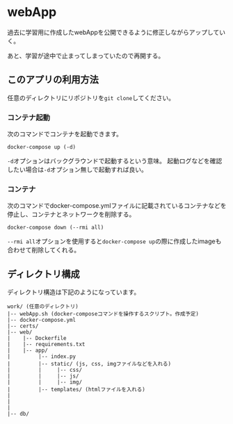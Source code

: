 # webApp

過去に学習用に作成したwebAppを公開できるように修正しながらアップしていく。

あと、学習が途中で止まってしまっていたので再開する。


## このアプリの利用方法

任意のディレクトリにリポジトリを`git clone`してください。

### コンテナ起動

次のコマンドでコンテナを起動できます。

```shell
docker-compose up (-d)
```

`-d`オプションはバックグラウンドで起動するという意味。
起動ログなどを確認したい場合は`-d`オプション無しで起動すれば良い。

### コンテナ

次のコマンドでdocker-compose.ymlファイルに記載されているコンテナなどを停止し、コンテナとネットワークを削除する。
```shell
docker-compose down (--rmi all)
```

`--rmi all`オプションを使用すると`docker-compose up`の際に作成したimageも合わせて削除してくれる。


## ディレクトリ構成

ディレクトリ構造は下記のようになっています。
```
work/ (任意のディレクトリ)
|-- webApp.sh (docker-composeコマンドを操作するスクリプト。作成予定)
|-- docker-compose.yml
|-- certs/
|-- web/
|    |-- Dockerfile
|    |-- requirements.txt
|    |-- app/
|         |-- index.py
|         |-- static/ (js, css, imgファイルなどを入れる)
|         |     |-- css/
|         |     |-- js/
|         |     |-- img/
|         |-- templates/ (htmlファイルを入れる)
|
|
|
|-- db/

```